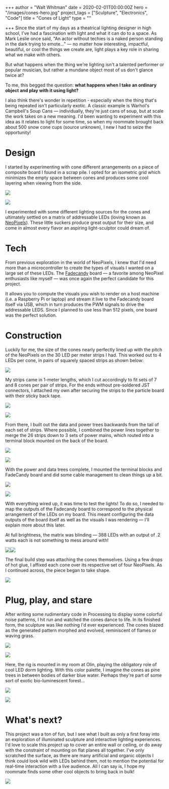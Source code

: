 +++
author = "Walt Whitman"
date = 2020-02-01T00:00:00Z
hero = "/images/cones-hero.jpg"
project_tags = ["Sculpture", "Electronics", "Code"]
title = "Cones of Light"
type = ""

+++
Since the start of my days as a theatrical lighting designer in high school, I've had a fascination with light and what it can do to a space. As Mark Leslie once said, "An actor without techies is a naked person standing in the dark trying to emote..." — no matter how interesting, impactful, beautiful, or cool the things we create are, light plays a key role in sharing what we make with others.

But what happens when the thing we're lighting isn't a talented performer or popular musician, but rather a mundane object most of us don't glance twice at?

To me, this begged the question: **what happens when I take an ordinary object and play with it using light?**

I also think there's wonder in repetition - especially when the thing that's being repeated isn't particularly exotic. A classic example is Warhol's Campbell's Soup Cans — individually, they're just cans of soup, but at scale the work takes on a new meaning. I'd been wanting to experiment with this idea as it relates to light for some time, so when my roommate brought back about 500 snow cone cups (source unknown), I new I had to seize the opportunity!

# Design

I started by experimenting with cone different arrangements on a piece of composite board I found in a scrap pile. I opted for an isometric grid which minimizes the empty space between cones and produces some cool layering when viewing from the side.

![](/images/cones/cones-02.jpg)

![](/images/cones/cones-03.jpg)

I experimented with some different lighting sources for the cones and ultimately settled on a matrix of addressable LEDs (loving known as [NeoPixels](https://www.adafruit.com/category/168 "Adafruit's NeoPixels")). These little suckers produce great output for their size, and come in almost every flavor an aspiring light-sculptor could dream of.

# Tech

From previous exploration in the world of NeoPixels, I knew that I'd need more than a microcontroller to create the types of visuals I wanted on a large set of these LEDs. The [Fadecandy](https://github.com/scanlime/fadecandy "FadeCandy board") board — a favorite among NeoPixel enthusiasts like myself — was once again the perfect candidate for this project.

It allows you to compute the visuals you wish to render on a host machine (i.e. a Raspberry Pi or laptop) and stream it live to the Fadecandy board itself via USB, which in turn produces the PWM signals to drive the addressable LEDS. Since I planned to use less than 512 pixels, one board was the perfect solution.

# Construction

Luckily for me, the size of the cones nearly perfectly lined up with the pitch of the NeoPixels on the 30 LED per meter strips I had. This worked out to 4 LEDs per cone, in pairs of squarely spaced strips as shown below:

![](/images/cones/cones-15.jpg)

My strips came in 1-meter lengths, which I cut accordingly to fit sets of 7 and 8 cones per pair of strips. For the ends without pre-soldered JST connectors, I attached my own after securing the strips to the particle board with their sticky back tape.

![](/images/cones/cones-05.jpg)

![](/images/cones/cones-07.jpg)

From there, I built out the data and power trees backwards from the tail of each set of strips. Where possible, I combined the power lines together to merge the 26 strips down to 3 sets of power mains, which routed into a terminal block mounted on the back of the board.

![](/images/cones/cones-06.jpg)

![](/images/cones/cones-08.jpg)

With the power and data trees complete, I mounted the terminal blocks and FadeCandy board and did some cable management to clean things up a bit.

![](/images/cones/cones-10.jpg)

![](/images/cones/cones-11.jpg)

With everything wired up, it was time to test the lights! To do so, I needed to map the outputs of the Fadecandy board to correspond to the physical arrangement of the LEDs on my board. This meant configuring the data outputs of the board itself as well as the visuals I was rendering — I'll explain more about this later.

At full brightness, the matrix was blinding — 388 LEDs with an output of .2 watts each is not something to mess around with!

![](/images/cones/cones-14.jpg)![](/images/cones/cones-13.jpg)

The final build step was attaching the cones themselves. Using a few drops of hot glue, I affixed each cone over its respective set of four NeoPixels. As I continued across, the piece began to take shape.

![](/images/cones/cones-16.jpg)

# Plug, play, and stare

After writing some rudimentary code in Processing to display some colorful noise patterns, I hit run and watched the cones dance to life. In its finished form, the sculpture was like nothing I'd ever experienced. The cones blazed as the generated pattern morphed and evolved, reminiscent of flames or waving grass.

![](/images/cones/cones-17.jpg)

![](/images/cones/cones-18.jpg)

Here, the rig is mounted in my room at Olin, playing the obligatory role of cool LED dorm lighting. With this color palette, I imagine the cones as pine trees in between bodies of darker blue water. Perhaps they're part of some sort of exotic bio-luminescent forest...

![](/images/cones/cones-19.jpg)

![](/images/cones/cones-20.jpg)

# What's next?

This project was a ton of fun, but I see what I built as only a first foray into an exploration of illuminated sculpture and interactive lighting experiences. I'd love to scale this project up to cover an entire wall or ceiling, or do away with the constraint of mounting on flat planes all together. I've only scratched the surface, as there are many artificial and organic objects I think could look wild with LEDs behind them, not to mention the potential for real-time interaction with a live audience. All I can say is, I hope my roommate finds some other cool objects to bring back in bulk!

![](/images/cones-anim-1.gif)